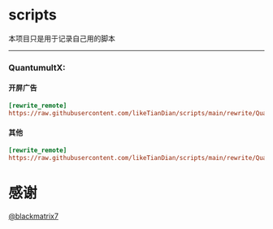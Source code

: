 # scripts

本项目只是用于记录自己用的脚本

***

### QuantumultX:
#### 开屏广告
```ini
[rewrite_remote]
https://raw.githubusercontent.com/likeTianDian/scripts/main/rewrite/QuantumultX/startup.qxrewrite
```

#### 其他
```ini
[rewrite_remote]
https://raw.githubusercontent.com/likeTianDian/scripts/main/rewrite/QuantumultX/Ads.qxrewrite
```

# 感谢

[@blackmatrix7](https://github.com/blackmatrix7)
